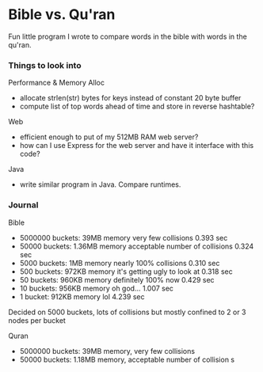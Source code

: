 # Bible vs. Qu'ran
Fun little program I wrote to compare words in the bible with words in the qu'ran.

### Things to look into
Performance & Memory Alloc
 - allocate strlen(str) bytes for keys instead of constant 20 byte buffer
 - compute list of top words ahead of time and store in reverse hashtable?

Web
 - efficient enough to put of my 512MB RAM web server?
 - how can I use Express for the web server and have it interface with this code?

Java
 - write similar program in Java.  Compare runtimes.



### Journal
Bible
 - 5000000 buckets:   39MB memory     very few collisions               0.393 sec
 - 50000 buckets:     1.36MB memory   acceptable number of collisions   0.324 sec
 - 5000 buckets:      1MB memory      nearly 100% collisions            0.310 sec
 - 500 buckets:       972KB memory    it's getting ugly to look at      0.318 sec
 - 50 buckets:        960KB memory    definitely 100% now               0.429 sec
 - 10 buckets:        956KB memory    oh god...                         1.007 sec
 - 1 bucket:          912KB memory    lol                               4.239 sec

Decided on 5000 buckets, lots of collisions but mostly confined to 2 or 3 nodes per bucket

Quran
 - 5000000 buckets: 39MB memory, very few collisions
 - 50000 buckets: 1.18MB memory, acceptable number of collision
s



